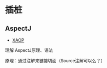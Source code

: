 # 插桩

## AspectJ

- [XAOP](https://github1s.com/xuexiangjys/XAOP)

理解 AspectJ原理、语法

原理：通过注解来链接切面（Source注解可以么？）